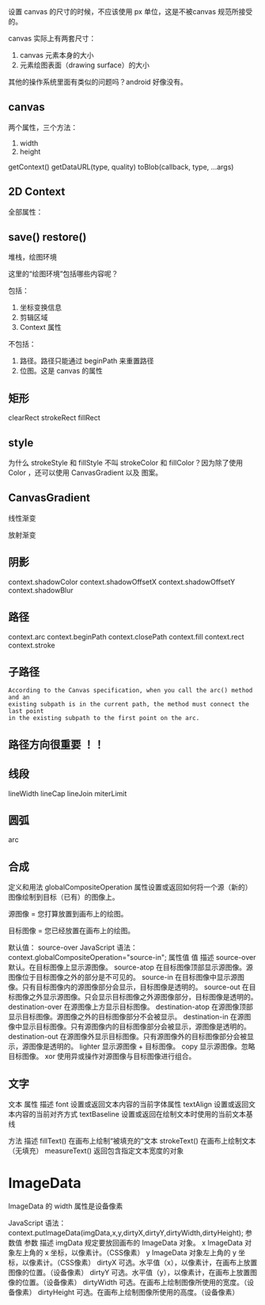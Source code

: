 设置 canvas 的尺寸的时候，不应该使用 px 单位，这是不被canvas 规范所接受的。

canvas 实际上有两套尺寸：

1. canvas 元素本身的大小
2. 元素绘图表面（drawing surface）的大小

其他的操作系统里面有类似的问题吗？android 好像没有。


## canvas 

两个属性，三个方法：

1. width
2. height

getContext()
getDataURL(type, quality)
toBlob(callback, type, ...args)

## 2D Context 

全部属性：

## save() restore()

堆栈，绘图环境

这里的“绘图环境”包括哪些内容呢？

包括：

1. 坐标变换信息
2. 剪辑区域
3. Context 属性

不包括：

1. 路径。路径只能通过 beginPath 来重置路径
2. 位图。这是 canvas 的属性



## 矩形

clearRect
strokeRect
fillRect

## style
为什么 strokeStyle 和 fillStyle 不叫 strokeColor 和 fillColor？因为除了使用 Color ，还可以使用 CanvasGradient 以及 图案。


## CanvasGradient

线性渐变

放射渐变

## 阴影

context.shadowColor
context.shadowOffsetX
context.shadowOffsetY
context.shadowBlur

## 路径

context.arc
context.beginPath
context.closePath
context.fill
context.rect
context.stroke


## 子路径

    According to the Canvas specification, when you call the arc() method and an
    existing subpath is in the current path, the method must connect the last point
    in the existing subpath to the first point on the arc.
    
## 路径方向很重要 ！！

## 线段

lineWidth
lineCap
lineJoin
miterLimit

## 圆弧

arc


## 合成

定义和用法
globalCompositeOperation 属性设置或返回如何将一个源（新的）图像绘制到目标（已有）的图像上。

源图像 = 您打算放置到画布上的绘图。

目标图像 = 您已经放置在画布上的绘图。


默认值：	source-over
JavaScript 语法：	context.globalCompositeOperation="source-in";
属性值
值	描述
source-over	默认。在目标图像上显示源图像。
source-atop	在目标图像顶部显示源图像。源图像位于目标图像之外的部分是不可见的。
source-in	在目标图像中显示源图像。只有目标图像内的源图像部分会显示，目标图像是透明的。
source-out	在目标图像之外显示源图像。只会显示目标图像之外源图像部分，目标图像是透明的。
destination-over	在源图像上方显示目标图像。
destination-atop	在源图像顶部显示目标图像。源图像之外的目标图像部分不会被显示。
destination-in	在源图像中显示目标图像。只有源图像内的目标图像部分会被显示，源图像是透明的。
destination-out	在源图像外显示目标图像。只有源图像外的目标图像部分会被显示，源图像是透明的。
lighter	显示源图像 + 目标图像。
copy	显示源图像。忽略目标图像。
xor	使用异或操作对源图像与目标图像进行组合。

## 文字

文本
属性	描述
font	设置或返回文本内容的当前字体属性
textAlign	设置或返回文本内容的当前对齐方式
textBaseline	设置或返回在绘制文本时使用的当前文本基线

方法	描述
fillText()	在画布上绘制“被填充的”文本
strokeText()	在画布上绘制文本（无填充）
measureText()	返回包含指定文本宽度的对象



# ImageData

ImageData 的 width 属性是设备像素



JavaScript 语法：
context.putImageData(imgData,x,y,dirtyX,dirtyY,dirtyWidth,dirtyHeight);
参数值
参数	描述
imgData	规定要放回画布的 ImageData 对象。
x	ImageData 对象左上角的 x 坐标，以像素计。（CSS像素）
y	ImageData 对象左上角的 y 坐标，以像素计。（CSS像素）
dirtyX	可选。水平值（x），以像素计，在画布上放置图像的位置。（设备像素）
dirtyY	可选。水平值（y），以像素计，在画布上放置图像的位置。（设备像素）
dirtyWidth	可选。在画布上绘制图像所使用的宽度。（设备像素）
dirtyHeight	可选。在画布上绘制图像所使用的高度。（设备像素）















































